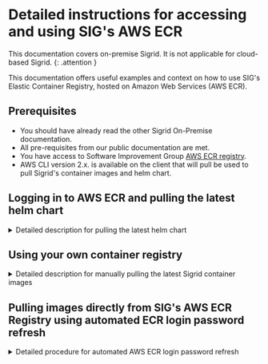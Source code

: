 # Detailed instructions for accessing and using SIG's AWS ECR

This documentation covers on-premise Sigrid. It is not applicable for cloud-based Sigrid.
{: .attention }

This documentation offers useful examples and context on how to use SIG's Elastic Container Registry, hosted on Amazon Web Services (AWS ECR).

## Prerequisites

- You should have already read the other Sigrid On-Premise documentation.
- All pre-requisites from our public documentation are met.
- You have access to Software Improvement Group [AWS ECR registry](571600876202.dkr.ecr.eu-central-1.amazonaws.com/).
- AWS CLI version 2.x. is available on the client that will pull be used to pull Sigrid's container images and helm chart.


## Logging in to AWS ECR and pulling the latest helm chart
<details>
<summary>Detailed description for pulling the latest helm chart</summary>

The below script provides and example on how to authenticate and download the latest Sigrid Helm Chart from SIG's AWS ECR.

```bash
SIGRID_DOWNLOAD_REGION="eu-central-1"
SIGRID_DOWNLOAD_REGISTRY="5012345678901.dkr.ecr.${SIGRID_DOWNLOAD_REGION}.amazonaws.com"
HELM_REPOSITORY_NAME="softwareimprovementgroup/sigrid-stack"
HELM_REPOSITORY_URI="${SIGRID_DOWNLOAD_REGISTRY}/${HELM_REPOSITORY_NAME}"
export AWS_ACCESS_KEY_ID="AKIAEXAMPLE" # Please replace with the one provided by SIG
export AWS_SECRET_ACCESS_KEY="EXAMPLESECRET" # Please replace with the one provided by SIG
aws ecr get-login-password --region $SIGRID_DOWNLOAD_REGION | docker login --username AWS --password-stdin $SIGRID_DOWNLOAD_REGISTRY
LATEST_TAG=$(aws ecr describe-images --repository-name $HELM_REPOSITORY_NAME --region $SIGRID_DOWNLOAD_REGION --query 'sort_by(imageDetails,&imagePushedAt)[-1].imageTags[0]' --output text)
helm pull oci://$HELM_REPOSITORY_URI --version $LATEST_TAG
```
</details>

## Using your own container registry

<details>
<summary>Detailed description for manually pulling the latest Sigrid container images</summary>

When this script is executed, it will pull the latest Sigrid images from the AWS ECR registry.
The script uses the AWS CLI to get a login password for the ECR registry and then logs in to the registry using Docker.
After that, it pulls the specified images with the given version.

```bash
SIGRID_DOWNLOAD_REGION="eu-central-1"
SIGRID_DOWNLOAD_REGISTRY="5012345678901.dkr.ecr.${SIGRID_DOWNLOAD_REGION}.amazonaws.com"

export AWS_ACCESS_KEY_ID="AKIAEXAMPLE" # Please replace with the one provided by SIG
export AWS_SECRET_ACCESS_KEY="EXAMPLESECRET" # Please replace with the one provided by SIG

VERSION="1.0.20250603" # Please replace with the desired container image version
aws ecr get-login-password --region $SIGRID_DOWNLOAD_REGION | docker login --username AWS --password-stdin $SIGRID_DOWNLOAD_REGISTRY
IMAGES=(
  softwareimprovementgroup/ai-explanation-service
  softwareimprovementgroup/auth-api-db-migration
  softwareimprovementgroup/auth-api
  softwareimprovementgroup/quality-model-service
  softwareimprovementgroup/sigrid-api-db-migration
  softwareimprovementgroup/sigrid-api
  softwareimprovementgroup/sigrid-frontend
  softwareimprovementgroup/sigrid-multi-analyzer
  softwareimprovementgroup/sigrid-multi-importer
)
for IMAGE in "${IMAGES[@]}"; do
  docker pull $SIGRID_DOWNLOAD_REGISTRY/$IMAGE:$VERSION
done
```
</details>

## Pulling images directly from SIG's AWS ECR Registry using automated ECR login password refresh
<details>
<summary>Detailed procedure for automated AWS ECR login password refresh</summary>

AWS ECR passwords expire after 12 hours. Therefore, a scheduled refresh can be implemented for Sigrid On-Premises deployments. This approach automatically refreshes the ECR registry password to maintain continuous access to container images.

Note: this is only required when no internal container registry (cache) is used, or to automate the refreshing of images in your internal container registry.

Additional Prerequisites
- Access credentials for this user stored in a Kubernetes secret. e.g.`sig-customer-access-secret`
- Kubernetes cluster with RBAC enabled.

### Store AWS Credentials in Kubernetes
Create a Kubernetes secret with the IAM user's credentials.
For example, this can be created by using a YAML file and to create a secret with kubectl, but some Kubernetes cluster orchestration tools also allow you to create secrets via a GUI.
```yaml
apiVersion: v1
kind: Secret
metadata:
  name: sig-customer-access-secret
  namespace: {{ .Release.Namespace }} # namespace where sigrid onprem is/will be deployed.
type: Opaque
data:
  AWS_ACCESS_KEY_ID: #provided by SIG
  AWS_SECRET_ACCESS_KEY: #provided by SIG
```

### Update your deployment's values file to enable the key rotation service
```
global:
  imagePullSecrets:
    - name: sigrid-onprem-ecr-image-pull-secret

ecrRepository:
  enabled: true
  iamUserName: "sig_ecr_example_user"
  sigCustomerAccessSecretName: sig-customer-access-secret
```
</details>